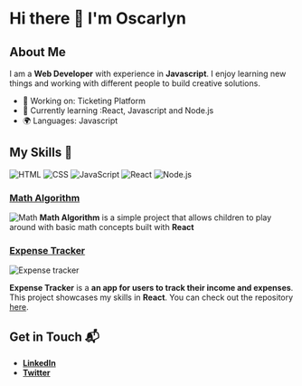 # Hi there 👋 I'm Oscarlyn

## About Me
I am a **Web Developer** with experience in **Javascript**. I enjoy learning new things and working with different people to build creative solutions.

- 🔭 Working on: Ticketing Platform
- 🌱 Currently learning :React, Javascript and Node.js
- 🌍 Languages: Javascript

## My Skills 🧠

![HTML](https://img.shields.io/badge/-HTML-E34F26?style=flat-square&logo=html5&logoColor=white)
![CSS](https://img.shields.io/badge/-CSS-1572B6?style=flat-square&logo=css3&logoColor=white)
![JavaScript](https://img.shields.io/badge/-JavaScript-F7DF1E?style=flat-square&logo=javascript&logoColor=black)
![React](https://img.shields.io/badge/-React-61DAFB?style=flat-square&logo=react&logoColor=black)
![Node.js](https://img.shields.io/badge/-Node.js-339933?style=flat-square&logo=node.js&logoColor=white)

### [Math Algorithm](https://math-react-nine.vercel.app/)
![Math](https://iili.io/K42Xj6b.png)
**Math Algorithm** is a simple project that allows children to play around with basic math concepts built with **React**

### [Expense Tracker](https://expense-manager-ashy.vercel.app/)

![Expense tracker](https://iili.io/K4F8QRe.png)

**Expense Tracker** is a **an app for users to track their income and expenses**. This project showcases my skills in **React**. You can check out the repository [here](https://github.com/nGhart/expenseManager).

## Get in Touch 📬

- **[LinkedIn](www.linkedin.com/in/oscarlyn-ghartey)**
- **[Twitter](https://x.com/OGhartey82210)**



